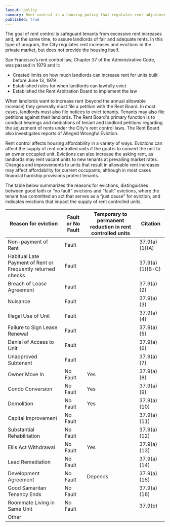 ```yaml
---
layout: policy
summary: Rent control is a housing policy that regulates rent adjustments and evictions by private landlords.  Details
published: true
---
```


The goal of rent control is safeguard tenants from excessive rent increases and, at the same time, to assure landlords of fair and adequate rents. In this type of program, the City regulates rent increases and evictions in the private market, but does not provide the housing itself.

San Francisco’s rent control law, Chapter 37 of the Administrative Code, was passed in 1979 and it:
- Created limits on how much landlords can increase rent for units built before June 13, 1979
- Established rules for when landlords can lawfully evict 
- Established the Rent Arbitration Board to implement the law

When landlords want to increase rent (beyond the annual allowable increase) they generally must file a petition with the Rent Board. In most cases, landlords must also file notices to evict tenants. Tenants may also file petitions against their landlords. The Rent Board's primary function is to conduct hearings and mediations of tenant and landlord petitions regarding the adjustment of rents under the City's rent control laws. The Rent Board also investigates reports of Alleged Wrongful Eviction.

Rent control affects housing affordability in a variety of ways. Evictions can affect the supply of rent controlled units if the goal is to convert the unit to an owner occupied unit. Evictions can also increase the asking rent, as landlords may rent vacant units to new tenants at prevailing market rates. Changes and improvements to units that result in allowable rent increases may affect affordability for current occupants, although in most cases financial hardship provisions protect tenants.

The table below summarizes the reasons for evictions, distinguishes between good faith or “no fault” evictions and “fault” evictions, where the tenant has committed an act that serves as a “just cause” for eviction, and indicates evictions that impact the supply of rent controlled units.

Reason for eviction|Fault or No Fault|Temporary to permanent reduction in rent controlled units|Citation
-------------------|-----------------|----------------------------------------------------------|--------
Non-payment of Rent|Fault||37.9(a)(1)(A)
Habitual Late Payment of Rent or Frequently returned checks|Fault||37.9(a)(1)(B-C)
Breach of Lease Agreement|Fault||37.9(a)(2)
Nuisance|Fault||37.9(a)(3)
Illegal Use of Unit|Fault||37.9(a)(4)
Failure to Sign Lease Renewal|Fault||37.9(a)(5)
Denial of Access to Unit|Fault||37.9(a)(6)
Unapproved Subtenant|Fault||37.9(a)(7)
Owner Move In|No Fault|Yes|37.9(a)(8)
Condo Conversion|No Fault|Yes|37.9(a)(9)
Demolition|No Fault|Yes|37.9(a)(10)
Capital Improvement |No Fault||37.9(a)(11)
Substantial Rehabilitation|No Fault||37.9(a)(12)
Ellis Act Withdrawal|No Fault|Yes|37.9(a)(13)
Lead Remediation |No Fault||37.9(a)(14)
Development Agreement|No Fault|Depends|37.9(a)(15)
Good Samaritan Tenancy Ends|No Fault||37.9(a)(16)
Roommate Living in Same Unit|No Fault||37.9(b)
Other|||